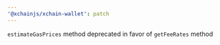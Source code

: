 ```yaml
---
'@xchainjs/xchain-wallet': patch
---
```


`estimateGasPrices` method deprecated in favor of `getFeeRates` method
